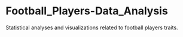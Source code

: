 # Football_Players-Data_Analysis
Statistical analyses and visualizations related to football players traits.
